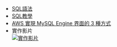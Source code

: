 * [SQL語法](https://www.w3schools.com/python/python_mysql_getstarted.asp)
* [SQL教學](http://tw.gitbook.net/sql/index.html)
* [AWS 實現 MySQL Engine 界面的 3 種方式 ](https://docs.aws.amazon.com/zh_tw/AmazonRDS/latest/UserGuide/USER_ConnectToInstance.html)
* 實作影片    
[![實作影片](http://img.youtube.com/vi/2iVOSPBICsA/0.jpg)](https://www.youtube.com/watch?v=2iVOSPBICsA)
